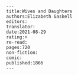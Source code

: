 
    ---
    title:Wives and Daughters
    authors:Elizabeth Gaskell
    editors:
    translator:
    date:2021-08-29
    rating:+
    re-read:
    pages:720
    non-fiction:
    comic:
    published:1866
    ---

    
